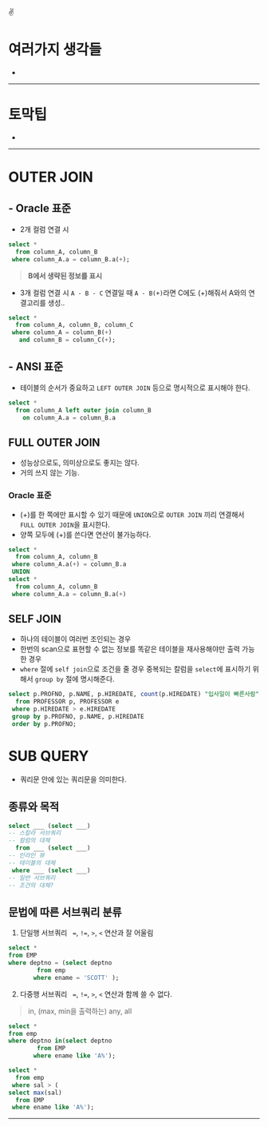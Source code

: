 :v:
# 여러가지 생각들


- 

---
# 토막팁
- 

---
# OUTER JOIN

## - Oracle 표준
- 2개 컬럼 연결 시 
```sql
select * 
  from column_A, column_B
 where column_A.a = column_B.a(+);
 ```
 >**B에서 생략된 정보를 표시**

- 3개 컬럼 연결 시
`A - B - C` 연결일 때 `A - B(+)`라면 C에도 (+)해줘서 A와의 연결고리를 생성..
```sql
select *
  from column_A, column_B, column_C
 where column_A = column_B(+) 
   and column_B = column_C(+);
   ```

## - ANSI 표준
- 테이블의 순서가 중요하고 `LEFT OUTER JOIN` 등으로 명시적으로 표시해야 한다.
```sql
select *
  from column_A left outer join column_B
    on column_A.a = column_B.a
```

## FULL OUTER JOIN
- 성능상으로도, 의미상으로도 좋지는 않다.
- 거의 쓰지 않는 기능.

### Oracle 표준
- (+)를 한 쪽에만 표시할 수 있기 때문에 `UNION`으로 `OUTER JOIN` 끼리 연결해서 `FULL OUTER JOIN`을 표시한다.
- 양쪽 모두에 (+)를 쓴다면 연산이 불가능하다.

```sql
select *
  from column_A, column_B
 where column_A.a(+) = column_B.a
 UNION
select *
  from column_A, column_B
 where column_A.a = column_B.a(+)
 ```

 ## SELF JOIN
 - 하나의 테이블이 여러번 조인되는 경우
 - 한번의 scan으로 표현할 수 없는 정보를 똑같은 테이블을 재사용해야만 출력 가능한 경우
- `where` 절에 `self join`으로 조건을 줄 경우 중복되는 칼럼을 `select`에 표시하기 위해서 `group by` 절에 명시해준다.

```sql
select p.PROFNO, p.NAME, p.HIREDATE, count(p.HIREDATE) "입사일이 빠른사람"
  from PROFESSOR p, PROFESSOR e
 where p.HIREDATE > e.HIREDATE
 group by p.PROFNO, p.NAME, p.HIREDATE
 order by p.PROFNO;
 ```

# SUB QUERY
- 쿼리문 안에 있는 쿼리문을 의미한다.
## 종류와 목적
```sql
select ___ (select ___)
-- 스칼라 서브쿼리
-- 컬럼의 대체
  from ___ (select ___)
-- 인라인 뷰
-- 테이블의 대체
 where ___ (select ___)
-- 일반 서브쿼리
-- 조건의 대체?
```

## 문법에 따른 서브쿼리 분류

1. 단일행 서브쿼리
` =`, `!=`, `>`, `<` 연산과 잘 어울림
  ```sql
select *
  from EMP
 where deptno = (select deptno
          from emp
         where ename = 'SCOTT' );
  ```

2. 다중행 서브쿼리
` =`, `!=`, `>`, `<` 연산과 함께 쓸 수 없다.
  >in, (max, min을 출력하는) any, all
  ```sql
  select *
  from emp
 where deptno in(select deptno
          from EMP
         where ename like 'A%');
   ```
```sql
select *
  from emp
 where sal > (
select max(sal)
  from EMP
 where ename like 'A%');
```


--- 